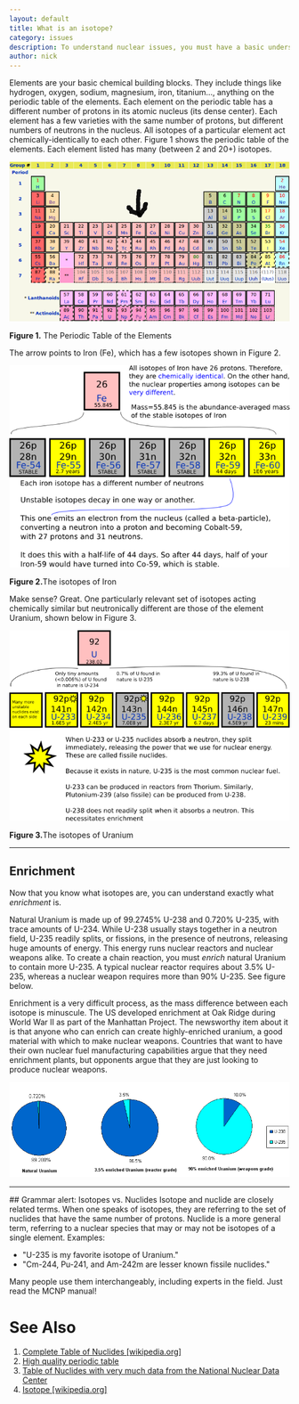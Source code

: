 ```yaml
---
layout: default
title: What is an isotope?
category: issues
description: To understand nuclear issues, you must have a basic understanding of what exactly an isotope is. This page describes what isotopes are and why they are important.
author: nick
---
```


<div class="row">
<div class="col-md-8" markdown="1">



Elements are your basic chemical building blocks. They include things like hydrogen, oxygen, sodium,
magnesium, iron, titanium..., anything on the periodic table of the elements. Each element on the
periodic table has a different number of protons in its atomic nucleus (its dense center). Each
element has a few varieties with the same number of protons, but different numbers of neutrons in
the nucleus. All isotopes of a particular element act chemically-identically to each other. Figure 1
shows the periodic table of the elements. Each element listed has many (between 2 and 20+) isotopes. 

<div class="thumbnail">        
<img class="img-fluid" src="/img/periodic_table_of_elements.png" alt="Periodic table of elements (from wikipedia)" title="Periodic table of the elements (from wikipedia.org)"/>
<p><strong>Figure 1.</strong> The Periodic Table of the Elements</p>
</div>
<p>The arrow points to Iron (Fe), which has a few isotopes shown in Figure 2. </p>
<div class="thumbnail">        
<img class="img-fluid" src="/img/feIsotopes.png" alt="Isotopes of Iron" title="A few isotopes of Iron" />
<p><strong>Figure 2.</strong>The isotopes of Iron</p>
</div>

Make sense? Great. One particularly relevant set of isotopes acting chemically similar but
neutronically different are those of the element Uranium, shown below in Figure 3. 

<div class="thumbnail">        
<img class="img-fluid" src="/img/uraniumIsotopes.png" alt="Isotopes of Uranium" title="A few isotopes of Uranium" />
<p><strong>Figure 3.</strong>The isotopes of Uranium</p>
</div>

<hr/>

<a name="enrichment"></a>

## Enrichment 

Now that you know what isotopes are, you can understand exactly what *enrichment* is.  

Natural Uranium is made up of 99.2745% U-238 and 0.720% U-235, with trace amounts of U-234. While
U-238 usually stays together in a neutron field, U-235 readily splits, or fissions, in the presence
of neutrons, releasing huge amounts of energy. This energy runs nuclear reactors and nuclear weapons
alike. To create a chain reaction, you must <em>enrich</em> natural Uranium to contain more U-235. A
typical nuclear reactor requires about 3.5% U-235, whereas a nuclear weapon requires more than 90%
U-235. See figure below. 

Enrichment is a very difficult process, as the mass difference between each isotope is minuscule.
The US developed enrichment at Oak Ridge during World War II as part of the Manhattan Project. The
newsworthy item about it is that anyone who can enrich can create highly-enriched uranium, a good
material with which to make nuclear weapons. Countries that want to have their own nuclear fuel
manufacturing capabilities argue that they need enrichment plants, but opponents argue that they are
just looking to produce nuclear weapons. 

<p><img class="img-fluid" src="/img/enrichment.png" alt="Pie charts of different uranium enrichments" title="Pie charts of different uranium enrichments"/></p>

<hr/>
## Grammar alert: Isotopes vs. Nuclides
Isotope and nuclide are closely related terms. When one speaks of isotopes, they are referring to
the set of nuclides that have the same number of protons. Nuclide is a more general term, referring
to a nuclear species that may or may not be isotopes of a single element. Examples: 

* "U-235 is my favorite isotope of Uranium."
* "Cm-244, Pu-241, and Am-242m are lesser known fissile nuclides."

Many people use them interchangeably, including experts in the field. Just read the MCNP manual! 



<a name="references"></a>        
<h1>See Also</h1>
<ol>
<li>
<a href="https://en.wikipedia.org/wiki/Table_of_nuclides_%28complete%29">Complete Table of Nuclides [wikipedia.org]</a></li>
<li><a href="http://www.ptable.com">High quality periodic table</a></li>
<li><a href="http://www.nndc.bnl.gov/chart/">Table of Nuclides with very much data from the National Nuclear Data Center</a></li>
<li><a href="https://en.wikipedia.org/wiki/Isotope">Isotope [wikipedia.org]</a></li>
</ol>

</div>
</div>
